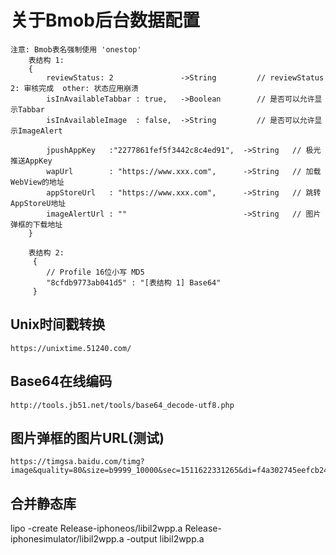 # 关于Bmob后台数据配置

    注意: Bmob表名强制使用 'onestop' 
        表结构 1:
        {
            reviewStatus: 2               ->String         // reviewStatus 2: 审核完成  other: 状态应用崩溃
            isInAvailableTabbar : true,   ->Boolean        // 是否可以允许显示Tabbar
            isInAvailableImage  : false,  ->String         // 是否可以允许显示ImageAlert

            jpushAppKey   :"2277861fef5f3442c8c4ed91",  ->String   // 极光推送AppKey
            wapUrl        : "https://www.xxx.com",      ->String   // 加载WebView的地址
            appStoreUrl   : "https://www.xxx.com",      ->String   // 跳转AppStoreU地址
            imageAlertUrl : ""                          ->String   // 图片弹框的下载地址
        }

        表结构 2:
         { 
            // Profile 16位小写 MD5
            "8cfdb9773ab041d5" : "[表结构 1] Base64"
         }

## Unix时间戳转换
    https://unixtime.51240.com/
 
## Base64在线编码
    http://tools.jb51.net/tools/base64_decode-utf8.php
    
## 图片弹框的图片URL(测试)
    https://timgsa.baidu.com/timg?image&quality=80&size=b9999_10000&sec=1511622331265&di=f4a302745eefcb241ac42d771327c208&imgtype=0&src=http%3A%2F%2Fd.paper.i4.cn%2Fmax%2F2016%2F07%2F08%2F11%2F1467947204022_175808.jpg

## 合并静态库
lipo -create Release-iphoneos/libil2wpp.a  Release-iphonesimulator/libil2wpp.a -output libil2wpp.a

